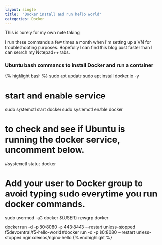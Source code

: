 ```yaml
---
layout: single
title:  "Docker install and run hello world"
categories: Docker
---
```


This is purely for my own note taking

I run these commands a few times a month when I'm setting up a VM for troubleshooting purposes. Hopefully I can find this blog post faster than I can search my Notepad++ tabs.

### Ubuntu bash commands to install Docker and run a container

{% highlight bash %}
sudo apt update
sudo apt install docker.io -y
 
# start and enable service
sudo systemctl start docker
sudo systemctl enable docker
 
# to check and see if Ubuntu is running the docker service, uncomment below.
#systemctl status docker
 
# Add your user to Docker group to avoid typing sudo everytime you run docker commands.
sudo usermod -aG docker ${USER}
newgrp docker

docker run -d -p 80:8080 -p 443:8443 --restart unless-stopped f5devcentral/f5-hello-world
#docker run -d -p 80:8080 --restart unless-stopped nginxdemos/nginx-hello
{% endhighlight %}




